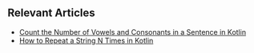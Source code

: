 ## Relevant Articles
- [Count the Number of Vowels and Consonants in a Sentence in Kotlin](https://www.baeldung.com/kotlin/count-letter-sound-type)
- [How to Repeat a String N Times in Kotlin](https://www.baeldung.com/kotlin/repeating-strings)
